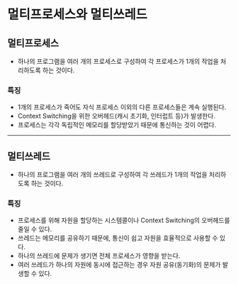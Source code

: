 # 멀티프로세스와 멀티쓰레드

## 멀티프로세스
- 하나의 프로그램을 여러 개의 프로세스로 구성하여 각 프로세스가 1개의 작업을 처리하도록 하는 것이다.

### 특징
- 1개의 프로세스가 죽어도 자식 프로세스 이외의 다른 프로세스들은 계속 실행된다.
- Context Switching을 위한 오버헤드(캐시 초기화, 인터럽트 등)가 발생한다.
- 프로세스는 각각 독립적인 메모리를 할당받았기 때문에 통신하는 것이 어렵다.
---
## 멀티쓰레드
- 하나의 프로그램을 여러 개의 쓰레드로 구성하여 각 쓰레드가 1개의 작업을 처리하도록 하는 것이다.

### 특징
- 프로세스를 위해 자원을 할당하는 시스템콜이나 Context Switching의 오버헤드를 줄일 수 있다.
- 쓰레드는 메모리를 공유하기 때문에, 통신이 쉽고 자원을 효율적으로 사용할 수 있다.
- 하나의 쓰레드에 문제가 생기면 전체 프로세스가 영향을 받는다.
- 여러 쓰레드가 하나의 자원에 동시에 접근하는 경우 자원 공유(동기화)의 문제가 발생할 수 있다.